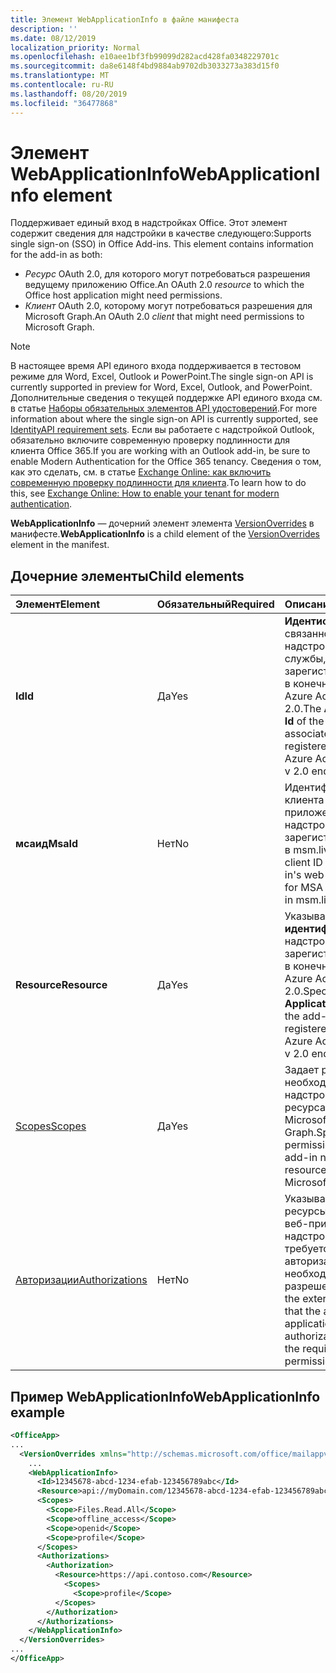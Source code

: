 ```yaml
---
title: Элемент WebApplicationInfo в файле манифеста
description: ''
ms.date: 08/12/2019
localization_priority: Normal
ms.openlocfilehash: e10aee1bf3fb99099d282acd428fa0348229701c
ms.sourcegitcommit: da8e6148f4bd9884ab9702db3033273a383d15f0
ms.translationtype: MT
ms.contentlocale: ru-RU
ms.lasthandoff: 08/20/2019
ms.locfileid: "36477868"
---
```

# <a name="webapplicationinfo-element"></a><span data-ttu-id="3f0cb-102">Элемент WebApplicationInfo</span><span class="sxs-lookup"><span data-stu-id="3f0cb-102">WebApplicationInfo element</span></span>

<span data-ttu-id="3f0cb-103">Поддерживает единый вход в надстройках Office. Этот элемент содержит сведения для надстройки в качестве следующего:</span><span class="sxs-lookup"><span data-stu-id="3f0cb-103">Supports single sign-on (SSO) in Office Add-ins. This element contains information for the add-in as both:</span></span>

- <span data-ttu-id="3f0cb-104">*Ресурс* OAuth 2.0, для которого могут потребоваться разрешения ведущему приложению Office.</span><span class="sxs-lookup"><span data-stu-id="3f0cb-104">An OAuth 2.0 *resource* to which the Office host application might need permissions.</span></span>
- <span data-ttu-id="3f0cb-105">*Клиент* OAuth 2.0, которому могут потребоваться разрешения для Microsoft Graph.</span><span class="sxs-lookup"><span data-stu-id="3f0cb-105">An OAuth 2.0 *client* that might need permissions to Microsoft Graph.</span></span>

> [!NOTE]
> <span data-ttu-id="3f0cb-106">В настоящее время API единого входа поддерживается в тестовом режиме для Word, Excel, Outlook и PowerPoint.</span><span class="sxs-lookup"><span data-stu-id="3f0cb-106">The single sign-on API is currently supported in preview for Word, Excel, Outlook, and PowerPoint.</span></span> <span data-ttu-id="3f0cb-107">Дополнительные сведения о текущей поддержке API единого входа см. в статье [Наборы обязательных элементов API удостоверений](/office/dev/add-ins/reference/requirement-sets/identity-api-requirement-sets).</span><span class="sxs-lookup"><span data-stu-id="3f0cb-107">For more information about where the single sign-on API is currently supported, see [IdentityAPI requirement sets](/office/dev/add-ins/reference/requirement-sets/identity-api-requirement-sets).</span></span> <span data-ttu-id="3f0cb-108">Если вы работаете с надстройкой Outlook, обязательно включите современную проверку подлинности для клиента Office 365.</span><span class="sxs-lookup"><span data-stu-id="3f0cb-108">If you are working with an Outlook add-in, be sure to enable Modern Authentication for the Office 365 tenancy.</span></span> <span data-ttu-id="3f0cb-109">Сведения о том, как это сделать, см. в статье [Exchange Online: как включить современную проверку подлинности для клиента](https://social.technet.microsoft.com/wiki/contents/articles/32711.exchange-online-how-to-enable-your-tenant-for-modern-authentication.aspx).</span><span class="sxs-lookup"><span data-stu-id="3f0cb-109">To learn how to do this, see [Exchange Online: How to enable your tenant for modern authentication](https://social.technet.microsoft.com/wiki/contents/articles/32711.exchange-online-how-to-enable-your-tenant-for-modern-authentication.aspx).</span></span>

<span data-ttu-id="3f0cb-110">**WebApplicationInfo** — дочерний элемент элемента [VersionOverrides](versionoverrides.md) в манифесте.</span><span class="sxs-lookup"><span data-stu-id="3f0cb-110">**WebApplicationInfo** is a child element of the [VersionOverrides](versionoverrides.md) element in the manifest.</span></span>  

## <a name="child-elements"></a><span data-ttu-id="3f0cb-111">Дочерние элементы</span><span class="sxs-lookup"><span data-stu-id="3f0cb-111">Child elements</span></span>

|  <span data-ttu-id="3f0cb-112">Элемент</span><span class="sxs-lookup"><span data-stu-id="3f0cb-112">Element</span></span> |  <span data-ttu-id="3f0cb-113">Обязательный</span><span class="sxs-lookup"><span data-stu-id="3f0cb-113">Required</span></span>  |  <span data-ttu-id="3f0cb-114">Описание</span><span class="sxs-lookup"><span data-stu-id="3f0cb-114">Description</span></span>  |
|:-----|:-----|:-----|
|  <span data-ttu-id="3f0cb-115">**Id**</span><span class="sxs-lookup"><span data-stu-id="3f0cb-115">**Id**</span></span>    |  <span data-ttu-id="3f0cb-116">Да</span><span class="sxs-lookup"><span data-stu-id="3f0cb-116">Yes</span></span>   |  <span data-ttu-id="3f0cb-117">**Идентификатор** связанной с надстройкой службы, зарегистрированный в конечной точке Azure Active Directory 2.0.</span><span class="sxs-lookup"><span data-stu-id="3f0cb-117">The **Application Id** of the add-in's associated service as registered in the Azure Active Directory v 2.0 endpoint.</span></span>|
|  <span data-ttu-id="3f0cb-118">**мсаид**</span><span class="sxs-lookup"><span data-stu-id="3f0cb-118">**MsaId**</span></span>    |  <span data-ttu-id="3f0cb-119">Нет</span><span class="sxs-lookup"><span data-stu-id="3f0cb-119">No</span></span>   |  <span data-ttu-id="3f0cb-120">Идентификатор клиента веб-приложения надстройки для MSA, зарегистрированного в msm.live.com.</span><span class="sxs-lookup"><span data-stu-id="3f0cb-120">The client ID of your add-in's web application for MSA as registered in msm.live.com.</span></span>|
|  <span data-ttu-id="3f0cb-121">**Resource**</span><span class="sxs-lookup"><span data-stu-id="3f0cb-121">**Resource**</span></span>  |  <span data-ttu-id="3f0cb-122">Да</span><span class="sxs-lookup"><span data-stu-id="3f0cb-122">Yes</span></span>   |  <span data-ttu-id="3f0cb-123">Указывает **URI идентификатора** надстройки, зарегистрированный в конечной точке Azure Active Directory 2.0.</span><span class="sxs-lookup"><span data-stu-id="3f0cb-123">Specifies the **Application ID URI** of the add-in as registered in the Azure Active Directory v 2.0 endpoint.</span></span>|
|  [<span data-ttu-id="3f0cb-124">Scopes</span><span class="sxs-lookup"><span data-stu-id="3f0cb-124">Scopes</span></span>](scopes.md)                |  <span data-ttu-id="3f0cb-125">Да</span><span class="sxs-lookup"><span data-stu-id="3f0cb-125">Yes</span></span>  |  <span data-ttu-id="3f0cb-126">Задает разрешения, необходимые надстройке для ресурса, например Microsoft Graph.</span><span class="sxs-lookup"><span data-stu-id="3f0cb-126">Specifies the permissions that the add-in needs to a resource, such as Microsoft Graph.</span></span>  |
|  [<span data-ttu-id="3f0cb-127">Авторизации</span><span class="sxs-lookup"><span data-stu-id="3f0cb-127">Authorizations</span></span>](authorizations.md)  |  <span data-ttu-id="3f0cb-128">Нет</span><span class="sxs-lookup"><span data-stu-id="3f0cb-128">No</span></span>   | <span data-ttu-id="3f0cb-129">Указывает внешние ресурсы, к которым веб-приложению надстройки требуется авторизация, и необходимые разрешения.</span><span class="sxs-lookup"><span data-stu-id="3f0cb-129">Specifies the external resources that the add-in's web application needs authorization to and the required permissions.</span></span>|

## <a name="webapplicationinfo-example"></a><span data-ttu-id="3f0cb-130">Пример WebApplicationInfo</span><span class="sxs-lookup"><span data-stu-id="3f0cb-130">WebApplicationInfo example</span></span>

```xml
<OfficeApp>
...
  <VersionOverrides xmlns="http://schemas.microsoft.com/office/mailappversionoverrides" xsi:type="VersionOverridesV1_0">
    ...
    <WebApplicationInfo>
      <Id>12345678-abcd-1234-efab-123456789abc</Id>
      <Resource>api://myDomain.com/12345678-abcd-1234-efab-123456789abc</Resource>
      <Scopes>
        <Scope>Files.Read.All</Scope>
        <Scope>offline_access</Scope>
        <Scope>openid</Scope>
        <Scope>profile</Scope>
      </Scopes>
      <Authorizations>
        <Authorization>
          <Resource>https://api.contoso.com</Resource>
            <Scopes>
              <Scope>profile</Scope>
          </Scopes>
        </Authorization>
      </Authorizations>
    </WebApplicationInfo>
  </VersionOverrides>
...
</OfficeApp>
```
